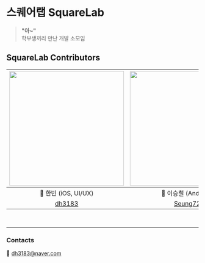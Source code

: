 # 스퀘어랩 SquareLab
> **"아~"** <br>
> 학부생끼리 만난 개발 소모임

##  SquareLab Contributors
|<img src="https://user-images.githubusercontent.com/83414134/200749946-60b29c4c-0a25-4b0f-9fa5-4dd1b359468a.jpeg" width="300" height="300">|<img src="https://user-images.githubusercontent.com/83414134/200756189-f14585e8-7286-4151-89ab-28c44090900a.jpeg" width="300" height="300">|<img src="https://user-images.githubusercontent.com/83414134/200755389-78002a69-c26c-4756-889f-c05193b83659.jpeg" width="300" height="300">|
:---------:|:----------:|:---------:
🐥 한빈 (iOS, UI/UX) | 🐳 이승철 (Android) | 🐑 최원기 (Design) |
[dh3183](https://github.com/dh3183) | [Seung72](https://github.com/Seung72) | [pory42](https://github.com/pory42)

<br>

---

### Contacts
📨 dh3183@naver.com

